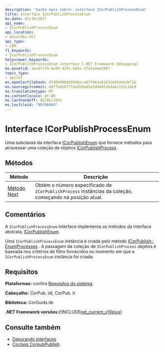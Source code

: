 ```yaml
---
description: 'Saiba mais sobre: interface ICorPublishProcessEnum'
title: Interface ICorPublishProcessEnum
ms.date: 03/30/2017
api_name:
- ICorPublishProcessEnum
api_location:
- mscordbi.dll
api_type:
- COM
f1_keywords:
- ICorPublishProcessEnum
helpviewer_keywords:
- ICorPublishProcessEnum interface [.NET Framework debugging]
ms.assetid: aac8fcf9-ac09-437c-bd5c-2fda14ae1007
topic_type:
- apiref
ms.openlocfilehash: 87d80d066995dbeca67f461e01652dd3deb3bf1b
ms.sourcegitcommit: ddf7edb67715a5b9a45e3dd44536dabc153c1de0
ms.translationtype: MT
ms.contentlocale: pt-BR
ms.lasthandoff: 02/06/2021
ms.locfileid: "99790484"
---
```

# <a name="icorpublishprocessenum-interface"></a>Interface ICorPublishProcessEnum

Uma subclasse da interface [ICorPublishEnum](icorpublishenum-interface.md) que fornece métodos para atravessar uma coleção de objetos [ICorPublishProcess](icorpublishprocess-interface.md) .  
  
## <a name="methods"></a>Métodos  
  
|Método|Descrição|  
|------------|-----------------|  
|[Método Next](icorpublishprocessenum-next-method.md)|Obtém o número especificado de `ICorPublishProcess` instâncias da coleção, começando na posição atual.|  
  
## <a name="remarks"></a>Comentários  

 A `ICorPublishProcessEnum` interface implementa os métodos da interface abstrata, [ICorPublishEnum](icorpublishenum-interface.md).  
  
 Uma `ICorPublishProcessEnum` instância é criada pelo método [ICorPublish:: EnumProcesses](icorpublish-enumprocesses-method.md) . A passagem da coleção de `ICorPublishProcess` objetos é baseada nos critérios de filtro fornecidos no momento em que a `ICorPublishProcessEnum` instância foi criada.  
  
## <a name="requirements"></a>Requisitos  

 **Plataformas:** confira [Requisitos do sistema](../../get-started/system-requirements.md).  
  
 **Cabeçalho:** CorPub. idl, CorPub. h  
  
 **Biblioteca:** CorGuids.lib  
  
 **.NET Framework versões:**[!INCLUDE[net_current_v10plus](../../../../includes/net-current-v10plus-md.md)]  
  
## <a name="see-also"></a>Consulte também

- [Depurando interfaces](debugging-interfaces.md)
- [Coclass CorpubPublish](corpubpublish-coclass.md)
